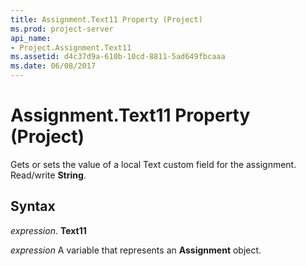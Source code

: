 ```yaml
---
title: Assignment.Text11 Property (Project)
ms.prod: project-server
api_name:
- Project.Assignment.Text11
ms.assetid: d4c37d9a-610b-10cd-8811-5ad649fbcaaa
ms.date: 06/08/2017
---
```



# Assignment.Text11 Property (Project)

Gets or sets the value of a local Text custom field for the assignment. Read/write  **String**.


## Syntax

 _expression_. **Text11**

 _expression_ A variable that represents an **Assignment** object.



